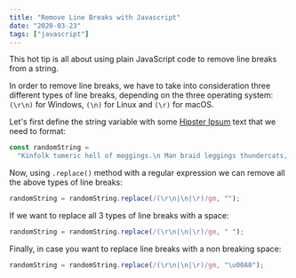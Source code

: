 ```yaml
---
title: "Remove Line Breaks with Javascript"
date: "2020-03-23"
tags: ["javascript"]
---
```


This hot tip is all about using plain JavaScript code to remove line breaks from a string.

In order to remove line breaks, we have to take into consideration three different types of line breaks, depending on the three operating system: `(\r\n)` for Windows, `(\n)` for Linux and `(\r)` for macOS.

Let's first define the string variable with some [Hipster Ipsum](https://hipsum.co) text that we need to format:

```js
const randomString =
  "Kinfolk tumeric hell of meggings.\n Man braid leggings thundercats, glossier palo santo farm-to-table letterpress kale chips gastropub chartreuse selfies stumptown 8-bit small batch.\r Paleo letterpress la croix DIY poke. Echo park next level hoodie hella. Semiotics taxidermy hexagon banjo chillwave subway tile portland crucifix kogi squid pabst mixtape single-origin coffee.\r\n Cliche kinfolk air plant, echo park mixtape franzen 8-bit affogato messenger bag vape jean shorts yuccie beard. Food truck copper mug coloring book portland aesthetic.";
```

Now, using `.replace()` method with a regular expression we can remove all the above types of line breaks:

```js
randomString = randomString.replace(/(\r\n|\n|\r)/gm, "");
```

If we want to replace all 3 types of line breaks with a space:

```js
randomString = randomString.replace(/(\r\n|\n|\r)/gm, " ");
```

Finally, in case you want to replace line breaks with a non breaking space:

```js
randomString = randomString.replace(/(\r\n|\n|\r)/gm, "\u00A0");
```
